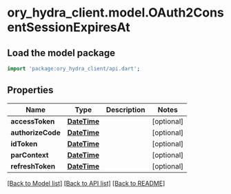 # ory_hydra_client.model.OAuth2ConsentSessionExpiresAt

## Load the model package
```dart
import 'package:ory_hydra_client/api.dart';
```

## Properties
Name | Type | Description | Notes
------------ | ------------- | ------------- | -------------
**accessToken** | [**DateTime**](DateTime.md) |  | [optional] 
**authorizeCode** | [**DateTime**](DateTime.md) |  | [optional] 
**idToken** | [**DateTime**](DateTime.md) |  | [optional] 
**parContext** | [**DateTime**](DateTime.md) |  | [optional] 
**refreshToken** | [**DateTime**](DateTime.md) |  | [optional] 

[[Back to Model list]](../README.md#documentation-for-models) [[Back to API list]](../README.md#documentation-for-api-endpoints) [[Back to README]](../README.md)


